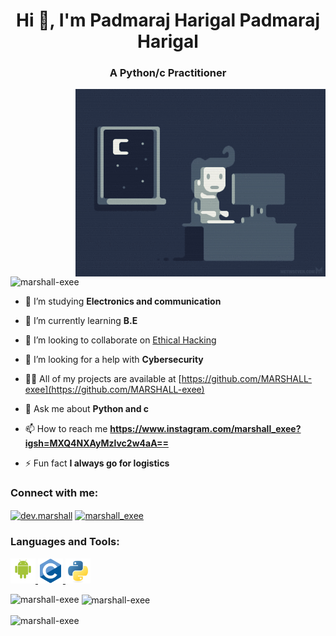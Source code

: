 <h1 align="center">Hi 👋, I'm Padmaraj Harigal Padmaraj Harigal</h1>
<h3 align="center">A Python/c Practitioner</h3>
<img align="right" alt="CODING"width="400" src="e426702edf874b181aced1e2fa5c6cde.gif">

<p align="left"> <img src="https://komarev.com/ghpvc/?username=marshall-exee&label=Profile%20views&color=0e75b6&style=flat" alt="marshall-exee" /> </p>

- 🔭 I’m studying **Electronics and communication**

- 🌱 I’m currently learning **B.E**

- 👯 I’m looking to collaborate on [Ethical Hacking](https://education.nikist.in/s/mycourses)

- 🤝 I’m looking for a help with **Cybersecurity**

- 👨‍💻 All of my projects are available at [https://github.com/MARSHALL-exee](https://github.com/MARSHALL-exee)

- 💬 Ask me about **Python and c**

- 📫 How to reach me **https://www.instagram.com/marshall_exee?igsh=MXQ4NXAyMzlvc2w4aA==**

- ⚡ Fun fact **I always go for logistics**

<h3 align="left">Connect with me:</h3>
<p align="left">
<a href="https://dev.to/dev.marshall" target="blank"><img align="center" src="https://raw.githubusercontent.com/rahuldkjain/github-profile-readme-generator/master/src/images/icons/Social/devto.svg" alt="dev.marshall" height="30" width="40" /></a>
<a href="https://instagram.com/marshall_exee" target="blank"><img align="center" src="https://raw.githubusercontent.com/rahuldkjain/github-profile-readme-generator/master/src/images/icons/Social/instagram.svg" alt="marshall_exee" height="30" width="40" /></a>
</p>

<h3 align="left">Languages and Tools:</h3>
<p align="left"> <a href="https://developer.android.com" target="_blank" rel="noreferrer"> <img src="https://raw.githubusercontent.com/devicons/devicon/master/icons/android/android-original-wordmark.svg" alt="android" width="40" height="40"/> </a> <a href="https://www.cprogramming.com/" target="_blank" rel="noreferrer"> <img src="https://raw.githubusercontent.com/devicons/devicon/master/icons/c/c-original.svg" alt="c" width="40" height="40"/> </a> <a href="https://www.python.org" target="_blank" rel="noreferrer"> <img src="https://raw.githubusercontent.com/devicons/devicon/master/icons/python/python-original.svg" alt="python" width="40" height="40"/> </a> </p>

<p><img align="left" src="https://github-readme-stats.vercel.app/api/top-langs?username=marshall-exee&show_icons=true&locale=en&layout=compact" alt="marshall-exee" /></p>

<p>&nbsp;<img align="center" src="https://github-readme-stats.vercel.app/api?username=marshall-exee&show_icons=true&locale=en" alt="marshall-exee" /></p>

<p><img align="center" src="https://github-readme-streak-stats.herokuapp.com/?user=marshall-exee&" alt="marshall-exee" /></p>
